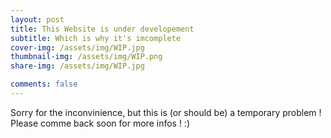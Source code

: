 ```yaml
---
layout: post
title: This Website is under developement
subtitle: Which is why it's imcomplete
cover-img: /assets/img/WIP.jpg
thumbnail-img: /assets/img/WIP.png
share-img: /assets/img/WIP.jpg

comments: false
---
```


Sorry for the inconvinience, but this is (or should be) a temporary problem !
Please comme back soon for more infos ! :)

